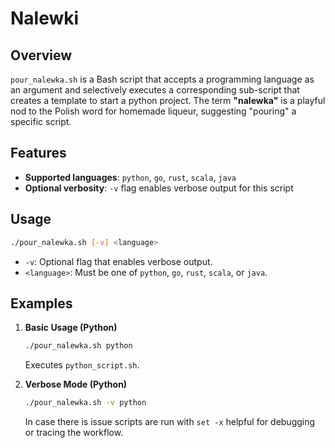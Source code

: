 # Nalewki

## Overview

`pour_nalewka.sh` is a Bash script that accepts a programming language as an argument and selectively executes a corresponding sub-script that creates a template to start a python project. The term **"nalewka"** is a playful nod to the Polish word for homemade liqueur, suggesting "pouring" a specific script.

## Features

- **Supported languages**: `python`, `go`, `rust`, `scala`, `java`
- **Optional verbosity**: `-v` flag enables verbose output for this script

## Usage

```bash
./pour_nalewka.sh [-v] <language>
```

- `-v`: Optional flag that enables verbose output.  
- `<language>`: Must be one of `python`, `go`, `rust`, `scala`, or `java`.

## Examples

1. **Basic Usage (Python)**  

   ```bash
   ./pour_nalewka.sh python
   ```

   Executes `python_script.sh`.

2. **Verbose Mode (Python)**  

   ```bash
   ./pour_nalewka.sh -v python
   ```

   In case there is issue scripts are run with `set -x` helpful for debugging or tracing the workflow.
